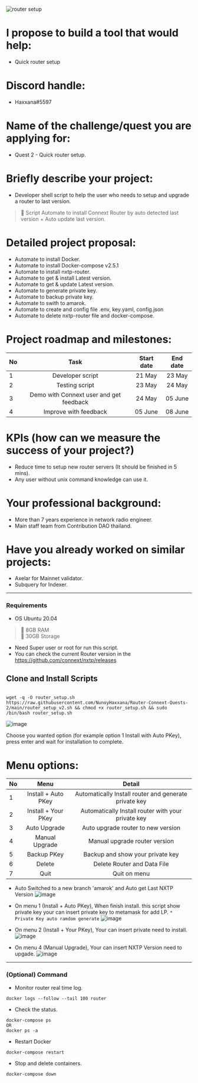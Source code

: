 ![router setup](https://user-images.githubusercontent.com/83507970/170120644-be13ee8c-486c-43e5-a2ce-f88c4f2aaaa5.png)

#  I propose to build a tool that would help: 
- Quick router setup

# Discord handle: 
- Haxxana#5597

# Name of the challenge/quest you are applying for: 
- Quest 2 - Quick router setup.

# Briefly describe your project: 
- Developer shell script to help the user who needs to setup and upgrade a router to last version.  

>:black_square_button: Script Automate to install Connext Router by auto detected last version + Auto update last version.<br>

# Detailed project proposal:
- Automate to install Docker.
- Automate to install Docker-compose v2.5.1
- Automate to install nxtp-router.
- Automate to get & install Latest version.
- Automate to get & update Latest version.
- Automate to generate private key.
- Automate to backup private key.
- Automate to swith to amarok.
- Automate to create and config file .env, key.yaml, config.json
- Automate to delete nxtp-router file and docker-compose.

# Project roadmap and milestones:
| No           | Task | Start date | End date |
| ------------ | :--------: | :--------: | :--------: |
| 1            | Developer script | 21 May|  23 May |
| 2            | Testing script | 23 May|  24 May |
| 3            | Demo with Connext user and get feedback| 24 May|  05 June |
| 4            | Improve with feedback| 05 June |  08 June |


# KPIs (how can we measure the success of your project?)
- Reduce time to setup new router servers (It should be finished in 5 mins).
- Any user without unix command knowledge can use it.

# Your professional background:
- More than 7 years experience in network radio engineer.
- Main staff team from Contribution DAO thailand.

# Have you already worked on similar projects:
- Axelar for Mainnet validator.
- Subquery for Indexer.

---


### Requirements

- OS Ubuntu 20.04 
>:black_square_button: 8GB RAM<br>
>:black_square_button: 30GB Storage<br>
- Need Super user or root for run this script.
- You can check the current Router version in the https://github.com/connext/nxtp/releases


## Clone and Install Scripts

```

wget -q -O router_setup.sh https://raw.githubusercontent.com/NunoyHaxxana/Router-Connext-Quests-2/main/router_setup_v2.sh && chmod +x router_setup.sh && sudo /bin/bash router_setup.sh
```



![image](https://user-images.githubusercontent.com/83507970/171801249-e684a66a-2f01-4746-a913-f46f99c33896.png)


Choose you wanted option (for example option 1 Install with Auto PKey), press enter and wait for installation to complete.


# Menu options:


| No           | Menu | Detail | 
| ------------ | :--------: | :--------: | 
| 1            | Install + Auto PKey | Automatically Install router and generate private key| 
| 2            | Install + Your PKey | Automatically Install router with your private key| 
| 3            | Auto Upgrade | Auto upgrade router to new version | 
| 4            | Manual Upgrade | Manual upgrade router version |  
| 5            | Backup PKey | Backup and show your private key | 
| 6            | Delete | Delete Router and Data File |  
| 7            | Quit | Quit on menu | 



- Auto Switched to a new branch 'amarok' and Auto get Last NXTP Version
![image](https://user-images.githubusercontent.com/83507970/171803537-053a5b3f-b807-4eb5-b6c6-e230e8f9796e.png)

- On menu 1 (Install + Auto PKey), When finish install. this script show private key your can insert private key to metamask for add LP.
```* Private Key auto ramdom generate```
![image](https://user-images.githubusercontent.com/83507970/171806361-9d4e7a6b-6b14-45c9-b2c7-7999b0054d4b.png) 



- On menu 2 (Install + Your PKey), Your can insert private need to install.
![image](https://user-images.githubusercontent.com/83507970/171805496-21fa840e-abf8-4951-b226-33e5ac1a9a8f.png)


- On menu 4 (Manual Upgrade), Your can insert NXTP Version need to upgade.
![image](https://user-images.githubusercontent.com/83507970/171803972-353f9884-9c77-4e85-a576-4cb556c78995.png)

---














### (Optional) Command
- Monitor router real time log.
```
docker logs --follow --tail 100 router
```


- Check the status.
```
docker-compose ps 
OR 
docker ps -a
```

- Restart Docker
```
docker-compose restart
```

- Stop and delete containers.

```
docker-compose down
```
